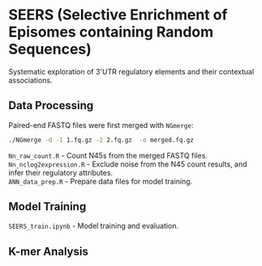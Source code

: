 # SEERS (Selective Enrichment of Episomes containing Random Sequences)
Systematic exploration of 3'UTR regulatory elements and their contextual associations.

## Data Processing
Paired-end FASTQ files were first merged with `NGmerge`:
```sh
./NGmerge -d -1 1.fq.gz -2 2.fq.gz  -o merged.fq.gz
```
`Nn_raw_count.R` - Count N45s from the merged FASTQ files.  
`Nn_nclog2expression.R` - Exclude noise from the N45 count results, and infer their regulatory attributes.  
`ANN_data_prep.R` - Prepare data files for model training.  

## Model Training
`SEERS_train.ipynb` - Model training and evaluation.  

## K-mer Analysis

